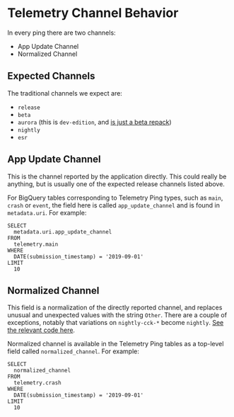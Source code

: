 # Telemetry Channel Behavior

In every ping there are two channels:
- App Update Channel
- Normalized Channel 

## Expected Channels
The traditional channels we expect are:
- `release`
- `beta`
- `aurora` (this is `dev-edition`, and [is just a beta repack](https://developer.mozilla.org/en-US/Firefox/Developer_Edition))
- `nightly`
- `esr`

## App Update Channel
This is the channel reported by the application directly. This could really be anything, but is usually one of the
expected release channels listed above.

For BigQuery tables corresponding to Telemetry Ping types, such as `main`, `crash` or `event`, the field here is called `app_update_channel` and is found in `metadata.uri`. For example:
```
SELECT
  metadata.uri.app_update_channel
FROM
  telemetry.main
WHERE
  DATE(submission_timestamp) = '2019-09-01'
LIMIT
  10
```

## Normalized Channel
This field is a normalization of the directly reported channel, and replaces unusual and unexpected values with the string `Other`. There are a couple of exceptions, notably that variations on `nightly-cck-*` become `nightly`.
[See the relevant code here](https://github.com/mozilla/gcp-ingestion/blob/92ba503c4debc887e746d5f2ff5ee60becb8072f/ingestion-beam/src/main/java/com/mozilla/telemetry/transforms/NormalizeAttributes.java#L38).

Normalized channel is available in the Telemetry Ping tables as a top-level field called `normalized_channel`. For example:
```
SELECT
  normalized_channel
FROM
  telemetry.crash
WHERE
  DATE(submission_timestamp) = '2019-09-01'
LIMIT
  10
```
